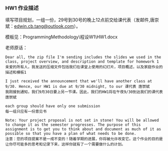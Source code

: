 ### HW1 作业描述
填写项目规划，一组一份，29号到30号的晚上12点前交给课代表（发邮件,唐崇斌：edwin.cb.tang@outlook.com）。

模板见：ProgrammingMethodology\程设W1\HW1.docx   

老师原话：  

```
Dear all, the zip file I'm sending includes the slides we used in the class, project overview, and description and template for homework 1 
亲爱的所有人，我发送的压缩文件包括我们在课堂上使用的幻灯片，项目概述，以及家庭作业的描述和模板1

I just received the announcement that we'll have another class at 9/30. Hence, our HW1 is due at 9/30 midnight, to our 课代表 唐崇斌
我刚接到通知，我们9月30日要上另一节课。因此，我们的HW1将在午夜9/30到达我们的课代表 唐崇斌

each group should have only one submission
每一组只应有一份意见书

Note: Your project proposal is not set in stone! You will be allowed to change it as the semester progresses. The purpose of this assignment is to get you to think about and document as much of it as possible so that you have a plan of what needs to be done.
注意：您的项目提案不是一成不变的！随着学期的进展，你将被允许改变它。这个作业的目的是让你尽可能多的思考和记录下来，这样你就有了一个需要做什么的计划。
```
